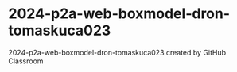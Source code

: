 # 2024-p2a-web-boxmodel-dron-tomaskuca023
2024-p2a-web-boxmodel-dron-tomaskuca023 created by GitHub Classroom
